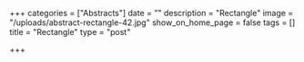 +++
categories = ["Abstracts"]
date = ""
description = "Rectangle"
image = "/uploads/abstract-rectangle-42.jpg"
show_on_home_page = false
tags = []
title = "Rectangle"
type = "post"

+++
